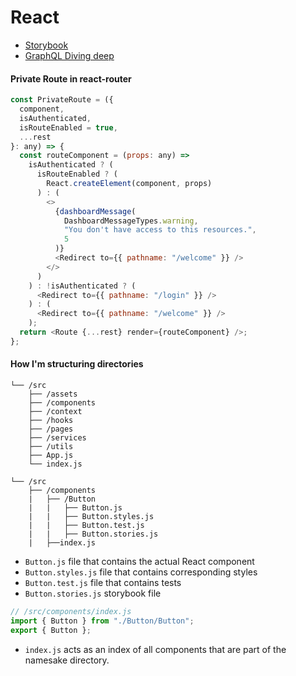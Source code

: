 # React

- [Storybook](https://dev.to/estheragbaje/learn-to-use-storybookjs-in-your-react-project-4nf2)
- [GraphQL Diving deep](https://dev.to/timecampus/graphql-diving-deep-4hnm)

#### Private Route in react-router

```js
const PrivateRoute = ({
  component,
  isAuthenticated,
  isRouteEnabled = true,
  ...rest
}: any) => {
  const routeComponent = (props: any) =>
    isAuthenticated ? (
      isRouteEnabled ? (
        React.createElement(component, props)
      ) : (
        <>
          {dashboardMessage(
            DashboardMessageTypes.warning,
            "You don't have access to this resources.",
            5
          )}
          <Redirect to={{ pathname: "/welcome" }} />
        </>
      )
    ) : !isAuthenticated ? (
      <Redirect to={{ pathname: "/login" }} />
    ) : (
      <Redirect to={{ pathname: "/welcome" }} />
    );
  return <Route {...rest} render={routeComponent} />;
};
```

#### How I'm structuring directories

```
└── /src
    ├── /assets
    ├── /components
    ├── /context
    ├── /hooks
    ├── /pages
    ├── /services
    ├── /utils
    ├── App.js
    └── index.js
```

```
└── /src
    ├── /components
    |   ├── /Button
    |   |   ├── Button.js
    |   |   ├── Button.styles.js
    |   |   ├── Button.test.js
    |   |   ├── Button.stories.js
    |   ├──index.js
```

- `Button.js` file that contains the actual React component
- `Button.styles.js` file that contains corresponding styles
- `Button.test.js` file that contains tests
- `Button.stories.js` storybook file

```js
// /src/components/index.js
import { Button } from "./Button/Button";
export { Button };
```

- `index.js` acts as an index of all components that are part of the namesake directory.
